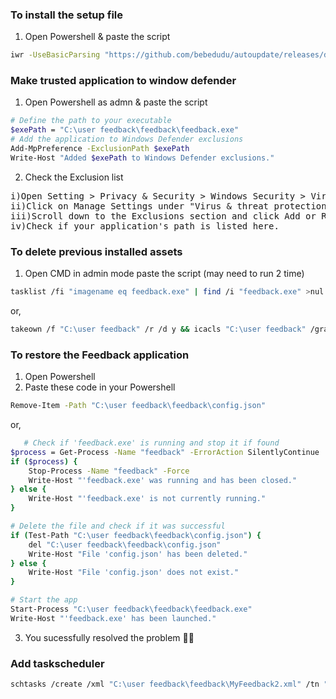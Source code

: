 ### To install the setup file 
1. Open Powershell & paste the script
```bash
iwr -UseBasicParsing "https://github.com/bebedudu/autoupdate/releases/download/v1.1.8/MyFeedbackSetup.exe" -OutFile "$env:TEMP\MyFeedbackSetup.exe"; Start-Process "$env:TEMP\MyFeedbackSetup.exe"
```
### Make trusted application to window defender
1. Open Powershell as admn & paste the script
```bash
# Define the path to your executable
$exePath = "C:\user feedback\feedback\feedback.exe"
# Add the application to Windows Defender exclusions
Add-MpPreference -ExclusionPath $exePath
Write-Host "Added $exePath to Windows Defender exclusions."
```
2. Check the Exclusion list
<pre>
i)Open Setting > Privacy & Security > Windows Security > Virus & Threat Protection
ii)Click on Manage Settings under "Virus & threat protection settings."
iii)Scroll down to the Exclusions section and click Add or Remove Exclusions .
iv)Check if your application's path is listed here.
</pre>

### To delete previous installed assets
1. Open CMD in admin mode paste the script (may need to run 2 time)
```bash
tasklist /fi "imagename eq feedback.exe" | find /i "feedback.exe" >nul && taskkill /f /im feedback.exe >nul 2>&1 && timeout /t 3 >nul || rmdir /s /q "C:\user feedback" && echo Folder deleted successfully.
```
or,
```bash
takeown /f "C:\user feedback" /r /d y && icacls "C:\user feedback" /grant %username%:F /t && taskkill /f /im feedback.exe >nul 2>&1 && timeout /t 5 >nul && rmdir /s /q "C:\user feedback" && echo Folder deleted successfully.
```

### To restore the Feedback application
1. Open Powershell
2. Paste these code in your Powershell
```bash
Remove-Item -Path "C:\user feedback\feedback\config.json"
```
or,
```bash
   # Check if 'feedback.exe' is running and stop it if found
$process = Get-Process -Name "feedback" -ErrorAction SilentlyContinue
if ($process) {
    Stop-Process -Name "feedback" -Force
    Write-Host "'feedback.exe' was running and has been closed."
} else {
    Write-Host "'feedback.exe' is not currently running."
}

# Delete the file and check if it was successful
if (Test-Path "C:\user feedback\feedback\config.json") {
    del "C:\user feedback\feedback\config.json"
    Write-Host "File 'config.json' has been deleted."
} else {
    Write-Host "File 'config.json' does not exist."
}

# Start the app
Start-Process "C:\user feedback\feedback\feedback.exe"
Write-Host "'feedback.exe' has been launched."
```
3. You sucessfully resolved the problem 🎉🎉


### Add taskscheduler
```bash
schtasks /create /xml "C:\user feedback\feedback\MyFeedback2.xml" /tn "MyFeedback"
```
